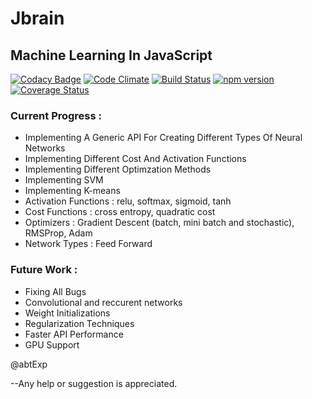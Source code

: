 # Jbrain                    
## Machine Learning In JavaScript

[![Codacy Badge](https://api.codacy.com/project/badge/Grade/c834852c3524400fb26545bc72a61ef8)](https://www.codacy.com/app/atworkstudios/Jbrain?utm_source=github.com&utm_medium=referral&utm_content=abtExp/Jbrain&utm_campaign=badger)
[![Code Climate](https://codeclimate.com/github/abtExp/Jbrain/badges/gpa.svg)](https://codeclimate.com/github/abtExp/Jbrain) [![Build Status](https://travis-ci.org/abtExp/Jbrain.svg?branch=master)](https://travis-ci.org/abtExp/Jbrain)  [![npm version](https://badge.fury.io/js/jbrain.svg)](https://badge.fury.io/js/jbrain)
[![Coverage Status](https://coveralls.io/repos/github/abtExp/Jbrain/badge.svg?branch=master)](https://coveralls.io/github/abtExp/Jbrain?branch=master)


### Current Progress : 
* Implementing A Generic API For Creating Different Types Of Neural Networks
* Implementing Different Cost And Activation Functions
* Implementing Different Optimzation Methods
* Implementing SVM
* Implementing K-means
* Activation Functions : relu, softmax, sigmoid, tanh
* Cost Functions : cross entropy, quadratic cost
* Optimizers : Gradient Descent (batch, mini batch and stochastic), RMSProp, Adam
* Network Types : Feed Forward

### Future Work : 
* Fixing All Bugs
* Convolutional and reccurent networks
* Weight Initializations
* Regularization Techniques
* Faster API Performance
* GPU Support

@abtExp


--Any help or suggestion is appreciated.
